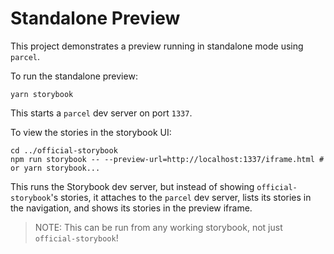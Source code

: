 # Standalone Preview

This project demonstrates a preview running in standalone mode using `parcel`.

To run the standalone preview:

```
yarn storybook
```

This starts a `parcel` dev server on port `1337`.

To view the stories in the storybook UI:

```
cd ../official-storybook
npm run storybook -- --preview-url=http://localhost:1337/iframe.html # or yarn storybook...
```

This runs the Storybook dev server, but instead of showing `official-storybook`'s stories, it attaches to the `parcel` dev server, lists its stories in the navigation, and shows its stories in the preview iframe.

> NOTE: This can be run from any working storybook, not just `official-storybook`!
